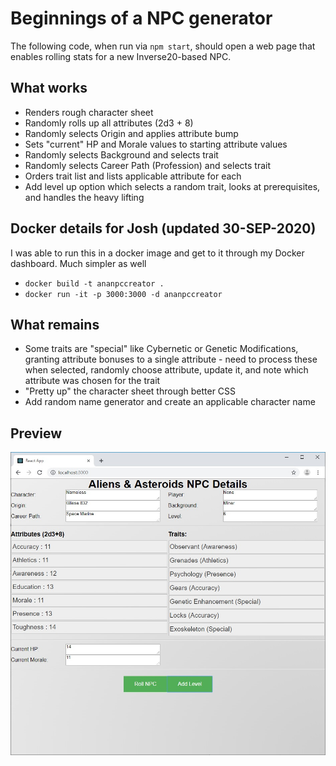 # Beginnings of a NPC generator

The following code, when run via `npm start`, should open a web page that enables rolling stats for a new Inverse20-based NPC.

## What works

* Renders rough character sheet
* Randomly rolls up all attributes (2d3 + 8)
* Randomly selects Origin and applies attribute bump
* Sets "current" HP and Morale values to starting attribute values
* Randomly selects Background and selects trait
* Randomly selects Career Path (Profession) and selects trait
* Orders trait list and lists applicable attribute for each
* Add level up option which selects a random trait, looks at prerequisites, and handles the heavy lifting

## Docker details for Josh (updated 30-SEP-2020)

I was able to run this in a docker image and get to it through my Docker dashboard. Much simpler as well

* `docker build -t ananpccreator .`
* `docker run -it -p 3000:3000 -d ananpccreator`

## What remains

* Some traits are "special" like Cybernetic or Genetic Modifications, granting attribute bonuses to a single attribute - need to process these when selected, randomly choose attribute, update it, and note which attribute was chosen for the trait
* "Pretty up" the character sheet through better CSS
* Add random name generator and create an applicable character name

## Preview

![Screen Shot as of July 29, 2019](/public/npc-creator-29-JUL-2019.jpg)
